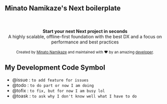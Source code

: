 ## Minato Namikaze's Next boilerplate

<br />
<br />

<div align="center"><strong>Start your next Next project in seconds</strong></div>
<div align="center">A highly scalable, offline-first foundation with the best DX and a focus on performance and best practices</div>

<br />

<div align="center">
  <sub>Created by <a href="">Minato Namikaze</a> and maintained with ❤️ by an amazing <a href="">developer</a>.</sub>
</div>

## My Development Code Symbol

- @issue : `to add feature for issues`
- @todo : `to do part or now I am doing`
- @tofix : `to fix, but for now I am busy lol`
- @toask : `to ask why I don't know well what I have to do`
